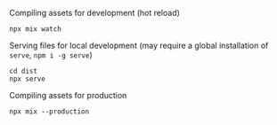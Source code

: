 Compiling assets for development (hot reload)
```shell
npx mix watch
```

Serving files for local development (may require a global installation of `serve`, `npm i -g serve`)
```shell
cd dist
npx serve
```

Compiling assets for production
```shell
npx mix --production
```


